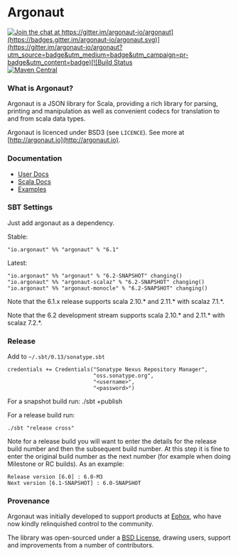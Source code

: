 # Argonaut

[![Join the chat at https://gitter.im/argonaut-io/argonaut](https://badges.gitter.im/argonaut-io/argonaut.svg)](https://gitter.im/argonaut-io/argonaut?utm_source=badge&utm_medium=badge&utm_campaign=pr-badge&utm_content=badge)[![Build Status](https://travis-ci.org/argonaut-io/argonaut.png)](https://travis-ci.org/argonaut-io/argonaut) [![Maven Central](https://maven-badges.herokuapp.com/maven-central/io.argonaut/argonaut_2.12/badge.svg)](https://maven-badges.herokuapp.com/maven-central/io.argonaut/argonaut_2.12)


### What is Argonaut?

Argonaut is a JSON library for Scala, providing a rich library for parsing, printing and manipulation as well as convenient codecs for translation to and from scala data types.

Argonaut is licenced under BSD3 (see `LICENCE`). See more at [http://argonaut.io](http://argonaut.io).


### Documentation

* [User Docs](http://argonaut.io/doc/)
* [Scala Docs](http://argonaut.io/scaladocs/)
* [Examples](https://github.com/argonaut-io/argonaut/tree/master/argonaut/src/test/scala/argonaut/example)


### SBT Settings

Just add argonaut as a dependency.

Stable:

    "io.argonaut" %% "argonaut" % "6.1"

Latest:

    "io.argonaut" %% "argonaut" % "6.2-SNAPSHOT" changing()
    "io.argonaut" %% "argonaut-scalaz" % "6.2-SNAPSHOT" changing()
    "io.argonaut" %% "argonaut-monocle" % "6.2-SNAPSHOT" changing()


Note that the 6.1.x release supports scala 2.10.* and 2.11.* with scalaz 7.1.*.

Note that the 6.2 development stream supports scala 2.10.* and 2.11.* with scalaz 7.2.*.


### Release

Add to `~/.sbt/0.13/sonatype.sbt`


    credentials += Credentials("Sonatype Nexus Repository Manager",
                               "oss.sonatype.org",
                               "<username>",
                               "<password>")


For a snapshot build run:
    ./sbt +publish

For a release build run:

    ./sbt "release cross"

Note for a release build you will want to enter the details for the
release build number and then the subsequent build number. At this
step it is fine to enter the original build number as the next number
(for example when doing Milestone or RC builds). As an example:

    Release version [6.0] : 6.0-M3
    Next version [6.1-SNAPSHOT] : 6.0-SNAPSHOT


### Provenance

Argonaut was initially developed to support products at [Ephox](http://ephox.com), who have now kindly relinquished control to the community.

The library was open-sourced under a [BSD License](https://github.com/argonaut-io/argonaut/blob/master/LICENSE), drawing users, support and improvements from a number of contributors.
